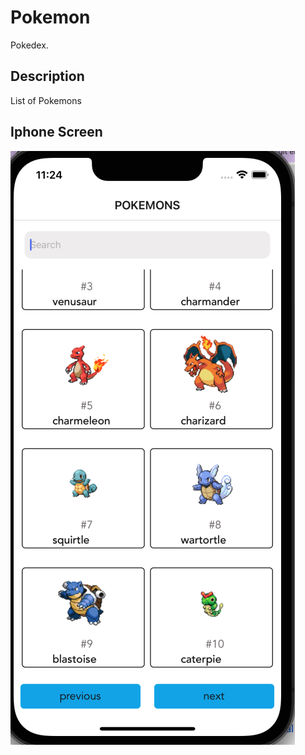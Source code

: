 # Pokemon

Pokedex.

## Description

List of Pokemons

## Iphone Screen

![Getting Started](./app//assets/screen-iphone.png)

